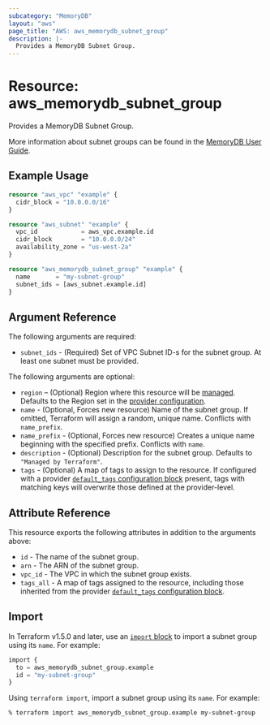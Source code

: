 ```yaml
---
subcategory: "MemoryDB"
layout: "aws"
page_title: "AWS: aws_memorydb_subnet_group"
description: |-
  Provides a MemoryDB Subnet Group.
---
```


# Resource: aws_memorydb_subnet_group

Provides a MemoryDB Subnet Group.

More information about subnet groups can be found in the [MemoryDB User Guide](https://docs.aws.amazon.com/memorydb/latest/devguide/subnetgroups.html).

## Example Usage

```terraform
resource "aws_vpc" "example" {
  cidr_block = "10.0.0.0/16"
}

resource "aws_subnet" "example" {
  vpc_id            = aws_vpc.example.id
  cidr_block        = "10.0.0.0/24"
  availability_zone = "us-west-2a"
}

resource "aws_memorydb_subnet_group" "example" {
  name       = "my-subnet-group"
  subnet_ids = [aws_subnet.example.id]
}
```

## Argument Reference

The following arguments are required:

* `subnet_ids` - (Required) Set of VPC Subnet ID-s for the subnet group. At least one subnet must be provided.

The following arguments are optional:

* `region` – (Optional) Region where this resource will be [managed](https://docs.aws.amazon.com/general/latest/gr/rande.html#regional-endpoints). Defaults to the Region set in the [provider configuration](https://registry.terraform.io/providers/hashicorp/aws/latest/docs#aws-configuration-reference).
* `name` - (Optional, Forces new resource) Name of the subnet group. If omitted, Terraform will assign a random, unique name. Conflicts with `name_prefix`.
* `name_prefix` - (Optional, Forces new resource) Creates a unique name beginning with the specified prefix. Conflicts with `name`.
* `description` - (Optional) Description for the subnet group. Defaults to `"Managed by Terraform"`.
* `tags` - (Optional) A map of tags to assign to the resource. If configured with a provider [`default_tags` configuration block](https://registry.terraform.io/providers/hashicorp/aws/latest/docs#default_tags-configuration-block) present, tags with matching keys will overwrite those defined at the provider-level.

## Attribute Reference

This resource exports the following attributes in addition to the arguments above:

* `id` - The name of the subnet group.
* `arn` - The ARN of the subnet group.
* `vpc_id` - The VPC in which the subnet group exists.
* `tags_all` - A map of tags assigned to the resource, including those inherited from the provider [`default_tags` configuration block](https://registry.terraform.io/providers/hashicorp/aws/latest/docs#default_tags-configuration-block).

## Import

In Terraform v1.5.0 and later, use an [`import` block](https://developer.hashicorp.com/terraform/language/import) to import a subnet group using its `name`. For example:

```terraform
import {
  to = aws_memorydb_subnet_group.example
  id = "my-subnet-group"
}
```

Using `terraform import`, import a subnet group using its `name`. For example:

```console
% terraform import aws_memorydb_subnet_group.example my-subnet-group
```
